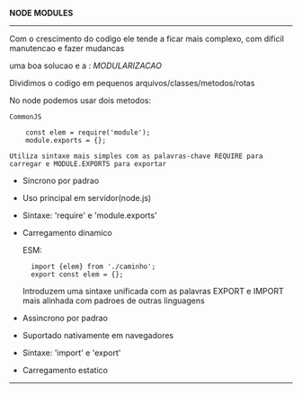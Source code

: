 **NODE MODULES**
*******************

Com o crescimento do codigo ele tende a ficar mais complexo, com dificil manutencao e fazer mudancas

uma boa solucao e a :
*MODULARIZACAO*

Dividimos o codigo em pequenos arquivos/classes/metodos/rotas

No node podemos usar dois metodos:

    CommonJS

        const elem = require('module');
        module.exports = {};

    Utiliza sintaxe mais simples com as palavras-chave REQUIRE para carregar e MODULE.EXPORTS para exportar

- Sincrono por padrao
- Uso principal em servidor(node.js)
- Sintaxe: 'require' e 'module.exports'
- Carregamento dinamico


    ESM:

        import {elem} from './caminho';
        export const elem = {};

    Introduzem uma sintaxe unificada com as palavras EXPORT e IMPORT mais alinhada com padroes de outras linguagens

- Assincrono por padrao
- Suportado nativamente em navegadores
- Sintaxe: 'import' e 'export'
- Carregamento estatico

*************************************************
    

